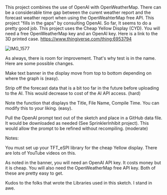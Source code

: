 This project combines the use of OpenAI with OpenWeatherMap.  There can be a considerable time gap between the
curent weather report and the forecast weather report when using the OpenWeahterMap free API.  This project 
"fills in the gaps" by consulting OpenAI.  So far, It seems to do a pretty good job. 
This project uses the Cheap Yellow Display (CYD).  You will need a free OpenWeatherMap key and an OpenAI key.
Here is a link to the 3D printed case. https://www.thingiverse.com/thing:6953794

![IMG_1577](https://github.com/user-attachments/assets/b96f4b74-9d93-4a9d-a341-9bf10d177ebd)

As always, there is room for improvement. That's why test is in the name. Here are some possible changes.

Make text banner in the display move from top to bottom depending on where the graph is (easy).

Strip off the forecast data that is a bit too far in the future before uploading to the AI.
This would decrease to cost of the AI API access. (hard)

Note the function that displays the Title, File Name, Compile Time.
You can modify this to your liking. (easy).

Pull the OpenAI prompt text out of the sketch and place in a GitHub data file.  It would be downloaded 
as needed (See SprinklerInhibit project).  This would allow the prompt to be refined without recompiling. (moderate)

Notes:  

You must set up your TFT_eSPI library for the cheap Yellow display.  There are lots of 
YouTube videos on this.

As noted in the banner, you will need an OpenAI API key.  It costs money but it is cheap.  You will also need
the OpenWeatherMap free API key.  Both of these are pretty easy to get.

Kudos to the folks that wrote the Libraries used in this sketch.  I stand in awe.
